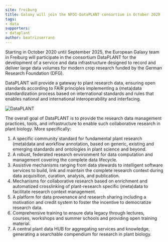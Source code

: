 ```yaml
---
site: freiburg
title: Galaxy will join the NFDI-DataPLANT consortium in October 2020
tags:
- data
supporters:
- dataplant
author: beatrizserrano
---
```


Starting in October 2020 until September 2025, the European Galaxy team in Freiburg will participate in the consortium DataPLANT for
the development of a service and data infrastructure designed to record and deliver large data volumes for modern crop research funded by the German Research Foundation (DFG).

DataPLANT will provide a gateway to plant research data, ensuring open standards according to FAIR principles implementing a
(meta)data standardization process based on international standards and rules that enables national and international interoperability and interfacing.

![DataPLANT](/assets/media/2020-08-22-dataPLANT.jpg)

The overall goal of DataPLANT is to provide the research data management practices, tools, and infrastructure to enable such
collaborative research in plant biology. More specifically:

1. A specific community standard for fundamental plant research (meta)data and workflow annotation, based on generic, existing and emerging standards and ontologies in plant science and beyond.
2. A robust, federated research environment for data computation and management covering the complete data lifecycle.
3. Assistive mechanisms ranging from data stewards to intelligent software services to build, link and maintain the complete research context during data acquisition, curation, analysis, and publication.
4. Mechanisms for collaborative research based on enrichment and automatized crosslinking of plant-research specific (meta)data to facilitate research context management.
5. A platform for data provenance and research sharing including a motivation and credit system to foster the incentive to democratize research data.
6. Comprehensive training to ensure data legacy through lectures, courses, workshops and summer schools and providing open training material.
7. A central plant data HUB for aggregating services and knowledge, generating a searchable compendium for research in plant biology.
